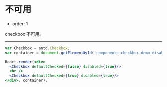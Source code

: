 # 不可用

- order: 1

checkbox 不可用。

---

````jsx
var Checkbox = antd.Checkbox;
var container = document.getElementById('components-checkbox-demo-disable');

React.render(<div>
  <Checkbox defaultChecked={false} disabled={true}/>
  <br />
  <Checkbox defaultChecked={true} disabled={true}/>
</div>, container);
````
